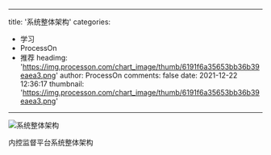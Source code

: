 
---
title: '系统整体架构'
categories: 
 - 学习
 - ProcessOn
 - 推荐
headimg: 'https://img.processon.com/chart_image/thumb/6191f6a35653bb36b39eaea3.png'
author: ProcessOn
comments: false
date: 2021-12-22 12:36:17
thumbnail: 'https://img.processon.com/chart_image/thumb/6191f6a35653bb36b39eaea3.png'
---

<div>   
<img class="thumb" alt="系统整体架构" src="https://img.processon.com/chart_image/thumb/6191f6a35653bb36b39eaea3.png" referrerpolicy="no-referrer">
<p>内控监督平台系统整体架构</p>  
</div>
            